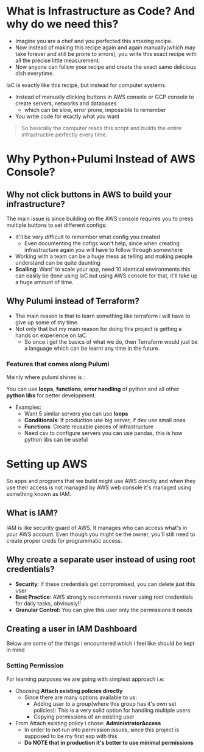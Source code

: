 # What is Infrastructure as Code? And why do we need this?

- Imagine you are a chef and you perfected this amazing recipe. 
- Now instead of making this recipe again and again manually(which may take forever and still be prone to errors), 
you write this exact recipe with all the precise little measurement. 
- Now anyone can follow your recipe and create the exact same delicious dish everytime.

IaC is exactly like this recipe, but instead for computer systems. 

- Instead of manually clicking buttons in AWS console or GCP console to create servers, networks and databases
  - which can be slow, error prone, impossible to remember 
- You write code for exactly what you want

> So basically the computer reads this script and builds the entire infrastructire perfectly every time.

# Why Python+Pulumi Instead of AWS Console?

## Why not click buttons in AWS to build your infrastructure?

The main issue is since building on the AWS console requires you to press multiple buttons to set different configs:
- It'll be very difficult to remember what config you created 
  - Even documenting the cofigs won't help, since when creating infrastructure again you will have to follow through somewhere
- Working with a team can be a huge mess as telling and making people understand can be quite daunting
- **Scalling**: Want' to scale your app, need 10 identical environments this can easily be done using IaC but using AWS console for that, it'll take up a huge amount of time.

## Why Pulumi instead of Terraform?

- The main reason is that to learn something like terraform i will have to give up some of my time.
- Not only that but my main reason for doing this project is getting a hands on experience on IaC. 
  - So once i get the basics of what we do, then Terraform would just be a language which can be learnt any time in the future.

### Features that comes along Pulumi

Mainly where pulumi shines is :

You can use **loops**, **functions**, **error handling** of python and all other **python libs** for better development.
- Examples: 
  - Want 5 similar servers you can use **loops**
  - **Conditionals**: If production use big server, if dev use small ones
  - **Functions**: Create reusable pieces of infrastructure 
  - Need csv to configure servers you can use pandas, this is how python libs can be useful


# Setting up AWS

So apps and programs that we build might use AWS directly and when they use their access is not managed by AWS web console it's managed using something known as IAM.

## What is IAM?

IAM is like security guard of AWS. It manages who can access what's in your AWS account. 
Even though you might be the owner, you'll still need to create proper creds for programmatic access.

## Why create a separate user instead of using root credentials?

- **Security**: If these credentials get compromised, you can delete just this user
- **Best Practice**: AWS strongly recommends never using root credentials for daily tasks, obviously!!
- **Granular Control:** You can give this user only the permissions it needs

## Creating a user in IAM Dashboard

Below are some of the things i encountered which i feel like should be kept in mind

### Setting Permission

For learning purposes we are going with simplest approach i.e:
- Choosing **Attach existing policies directly**
  - Since there are many options available to us: 
    - Adding user to a group(where this group has it's own set policies): This is a very solid option for handling multiple users
    - Copying permissions of an existing user 
- From Attach existing policy i chose: **AdministratorAccess** 
  - In order to not run into permission issues, since this project is supposed to be my first exp with this
  - **Do NOTE that in production it's better to use minimal permissions**

